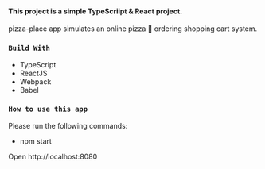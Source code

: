 #### This project is a simple TypeScriipt & React project.  

pizza-place app simulates an online pizza 🍕 ordering shopping cart system. 

### `Build With`

<ul>
    <li>TypeScript</li>
    <li>ReactJS</li>
    <li>Webpack</li>
    <li>Babel</li>
</ul>

### `How to use this app`

Please run the following commands:
<ul>
    <li>npm start</li>
</ul

Open http://localhost:8080

